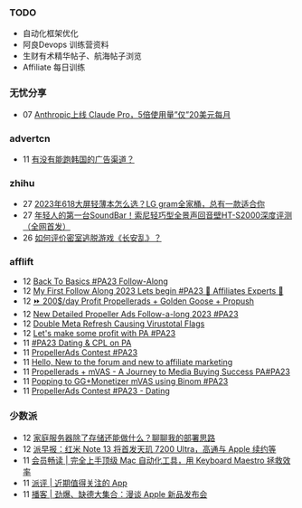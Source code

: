 ### TODO
-  自动化框架优化
-  阿良Devops 训练营资料
-  生财有术精华帖子、航海帖子浏览
-  Affiliate 每日训练

### 无忧分享
<!-- ruyo:START -->
-  07 [Anthropic上线 Claude Pro，5倍使用量”仅”20美元每月](https://51.ruyo.net/18472.html)<!-- ruyo:END -->

### advertcn
<!-- advertcn:START -->
-  11 [有没有能跑韩国的广告渠道？](https://www.advertcn.com/forum.php?mod=viewthread&tid=112046)<!-- advertcn:END -->

### zhihu
<!-- zhihu:START -->
-  27 [2023年618大屏轻薄本怎么选？LG gram全家桶，总有一款适合你](http://zhuanlan.zhihu.com/p/632641888?utm_campaign=rss&utm_medium=rss&utm_source=rss&utm_content=title)
-  27 [年轻人的第一台SoundBar！索尼轻巧型全景声回音壁HT-S2000深度评测（全网首发）](http://zhuanlan.zhihu.com/p/630990296?utm_campaign=rss&utm_medium=rss&utm_source=rss&utm_content=title)
-  26 [如何评价密室逃脱游戏《长安乱》？](http://www.zhihu.com/question/563950552/answer/3045961312?utm_campaign=rss&utm_medium=rss&utm_source=rss&utm_content=title)<!-- zhihu:END -->

### afflift
<!-- afflift:START -->
-  12 [Back To Basics #PA23 Follow-Along](https://afflift.com/f/threads/back-to-basics-pa23-follow-along.11597/)
-  12 [My First Follow Along 2023 Lets begin #PA23 💎 Affiliates Experts 💎](https://afflift.com/f/threads/my-first-follow-along-2023-lets-begin-pa23-%F0%9F%92%8E-affiliates-experts-%F0%9F%92%8E.11563/)
-  12 [⏩ 200$/day Profit Propellerads + Golden Goose + Propush](https://afflift.com/f/threads/%E2%8F%A9-200-day-profit-propellerads-golden-goose-propush.9450/)
-  12 [New Detailed Propeller Ads Follow-a-long 2023 #PA23](https://afflift.com/f/threads/new-detailed-propeller-ads-follow-a-long-2023-pa23.11612/)
-  12 [Double Meta Refresh Causing Virustotal Flags](https://afflift.com/f/threads/double-meta-refresh-causing-virustotal-flags.11617/)
-  12 [Let&#39;s make some profit with PA #PA23](https://afflift.com/f/threads/lets-make-some-profit-with-pa-pa23.11600/)
-  11 [#PA23 Dating &amp; CPL on PA](https://afflift.com/f/threads/pa23-dating-cpl-on-pa.11581/)
-  11 [PropellerAds Contest #PA23](https://afflift.com/f/threads/propellerads-contest-pa23.11548/)
-  11 [Hello, New to the forum and new to affiliate marketing](https://afflift.com/f/threads/hello-new-to-the-forum-and-new-to-affiliate-marketing.11613/)
-  11 [Propellerads + mVAS - A Journey to Media Buying Success PA#PA23](https://afflift.com/f/threads/propellerads-mvas-a-journey-to-media-buying-success-pa-pa23.11608/)
-  11 [Popping to GG+Monetizer mVAS using Binom #PA23](https://afflift.com/f/threads/popping-to-gg-monetizer-mvas-using-binom-pa23.11614/)
-  11 [PropellerAds Contest #PA23 - Dating](https://afflift.com/f/threads/propellerads-contest-pa23-dating.11602/)<!-- afflift:END -->

### 少数派
<!-- sspai:START -->
-  12 [家庭服务器除了存储还能做什么？聊聊我的部署思路](https://sspai.com/post/82512)
-  12 [派早报：红米 Note 13 将首发天玑 7200 Ultra，高通与 Apple 续约等](https://sspai.com/post/82862)
-  11 [会员畅读 | 完全上手顶级 Mac 自动化工具，用 Keyboard Maestro 拯救效率](https://sspai.com/post/82854)
-  11 [派评 | 近期值得关注的 App](https://sspai.com/post/82853)
-  11 [播客 | 劲爆、缺德大集合：漫谈 Apple 新品发布会](https://sspai.com/post/82842)<!-- sspai:END -->
